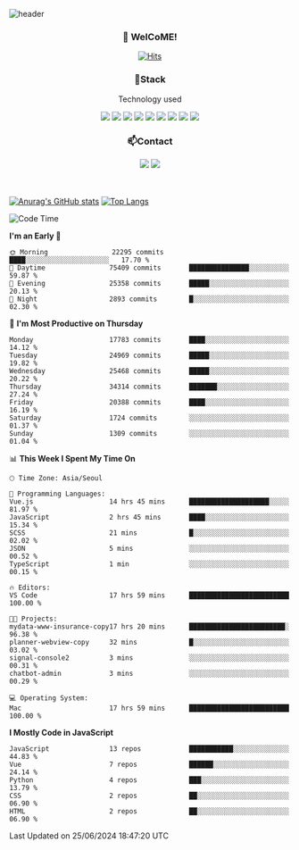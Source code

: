![header](https://capsule-render.vercel.app/api?type=waving&color=gradient&height=200&text=Kyungjoon&fontAlign=70&fontAlignY=40&animation=twinkling)

<h3 align="center">👋 WelCoME!</h3>

<div align=center>
  
[![Hits](https://hits.seeyoufarm.com/api/count/incr/badge.svg?url=https%3A%2F%2Fgithub.com%2Fuvula6921&count_bg=%2322BAC9&title_bg=%23827F7F&icon=iconify.svg&icon_color=%2325A27F&title=visits&edge_flat=false)](https://hits.seeyoufarm.com)
  
</div>
<h3 align="center">📌Stack</h3>
<p align="center">Technology used</p>
<div align="center"><img src="https://img.shields.io/badge/HTML5-E34F26?style=flat-square&logo=HTML5&logoColor=white"></img> <img src="https://img.shields.io/badge/CSS3-0A84FF?style=flat-square&logo=CSS3&logoColor=white"></img> <img src="https://img.shields.io/badge/JavaScript-FFCD11?style=flat-square&logo=JavaScript&logoColor=white"></img> <img src="https://img.shields.io/badge/React-00BCF6?style=flat-square&logo=React&logoColor=white"></img> <img src="https://img.shields.io/badge/jQuery-3655FF?style=flat-square&logo=jQuery&logoColor=white"></img> <img src="https://img.shields.io/badge/Ruby-E0115F?style=flat-square&logo=Ruby&logoColor=white"></img> <img src="https://img.shields.io/badge/Python-4B8BBE?style=flat-square&logo=Python&logoColor=white"></img> <img src="https://img.shields.io/badge/Vue-4FC08D?style=flat-square&logo=Vue.js&logoColor=white"></img> <img src="https://img.shields.io/badge/Nuxt-00DC82?style=flat-square&logo=Nuxt.js&logoColor=white"></img></div>

<h3 align="center">📫Contact</h3>
<div align="center"><a href="https://velog.io/@uvula6921/"><img src="https://img.shields.io/badge/Blog-20c997?style=flat-square&logo=V&logoColor=white"/></a> <a href="pkj6921@gmail.com"><img src="https://img.shields.io/badge/Gmail-EA4335?style=flat-square&logo=Gmail&logoColor=white"/></a></div>
<br>
<br>

[![Anurag's GitHub stats](https://github-readme-stats.vercel.app/api?username=uvula6921&hide=stars,issues&show_icons=true&count_private=true&theme=tokyonight)](https://github.com/anuraghazra/github-readme-stats)
[![Top Langs](https://github-readme-stats.vercel.app/api/top-langs/?username=uvula6921&hide=css,jupyter%20notebook,html&exclude_repo=uvula6921,uvula6921.github.io&layout=compact&langs_count=8)](https://github.com/anuraghazra/github-readme-stats)

<!--START_SECTION:waka-->
![Code Time](http://img.shields.io/badge/Code%20Time-2%2C351%20hrs%2039%20mins-blue)

**I'm an Early 🐤** 

```text
🌞 Morning                22295 commits       ████░░░░░░░░░░░░░░░░░░░░░   17.70 % 
🌆 Daytime                75409 commits       ███████████████░░░░░░░░░░   59.87 % 
🌃 Evening                25358 commits       █████░░░░░░░░░░░░░░░░░░░░   20.13 % 
🌙 Night                  2893 commits        █░░░░░░░░░░░░░░░░░░░░░░░░   02.30 % 
```
📅 **I'm Most Productive on Thursday** 

```text
Monday                   17783 commits       ████░░░░░░░░░░░░░░░░░░░░░   14.12 % 
Tuesday                  24969 commits       █████░░░░░░░░░░░░░░░░░░░░   19.82 % 
Wednesday                25468 commits       █████░░░░░░░░░░░░░░░░░░░░   20.22 % 
Thursday                 34314 commits       ███████░░░░░░░░░░░░░░░░░░   27.24 % 
Friday                   20388 commits       ████░░░░░░░░░░░░░░░░░░░░░   16.19 % 
Saturday                 1724 commits        ░░░░░░░░░░░░░░░░░░░░░░░░░   01.37 % 
Sunday                   1309 commits        ░░░░░░░░░░░░░░░░░░░░░░░░░   01.04 % 
```


📊 **This Week I Spent My Time On** 

```text
🕑︎ Time Zone: Asia/Seoul

💬 Programming Languages: 
Vue.js                   14 hrs 45 mins      ████████████████████░░░░░   81.97 % 
JavaScript               2 hrs 45 mins       ████░░░░░░░░░░░░░░░░░░░░░   15.34 % 
SCSS                     21 mins             █░░░░░░░░░░░░░░░░░░░░░░░░   02.02 % 
JSON                     5 mins              ░░░░░░░░░░░░░░░░░░░░░░░░░   00.52 % 
TypeScript               1 min               ░░░░░░░░░░░░░░░░░░░░░░░░░   00.15 % 

🔥 Editors: 
VS Code                  17 hrs 59 mins      █████████████████████████   100.00 % 

🐱‍💻 Projects: 
mydata-www-insurance-copy17 hrs 20 mins      ████████████████████████░   96.38 % 
planner-webview-copy     32 mins             █░░░░░░░░░░░░░░░░░░░░░░░░   03.02 % 
signal-console2          3 mins              ░░░░░░░░░░░░░░░░░░░░░░░░░   00.31 % 
chatbot-admin            3 mins              ░░░░░░░░░░░░░░░░░░░░░░░░░   00.29 % 

💻 Operating System: 
Mac                      17 hrs 59 mins      █████████████████████████   100.00 % 
```

**I Mostly Code in JavaScript** 

```text
JavaScript               13 repos            ███████████░░░░░░░░░░░░░░   44.83 % 
Vue                      7 repos             ██████░░░░░░░░░░░░░░░░░░░   24.14 % 
Python                   4 repos             ███░░░░░░░░░░░░░░░░░░░░░░   13.79 % 
CSS                      2 repos             ██░░░░░░░░░░░░░░░░░░░░░░░   06.90 % 
HTML                     2 repos             ██░░░░░░░░░░░░░░░░░░░░░░░   06.90 % 
```




 Last Updated on 25/06/2024 18:47:20 UTC
<!--END_SECTION:waka-->
